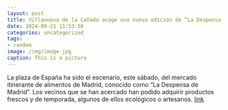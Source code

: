 ```yaml
---
layout: post
title: Villanueva de la Cañada acoge una nueva edición de “La Despensa de Madrid”
date: 2024-09-21 11:53:58
categories: uncategorized
tags:
- random
image: /img/image.jpg
caption: This is a picture
---
```

La plaza de España ha sido el escenario, este sábado, del mercado itinerante de alimentos de Madrid, conocido como “La Despensa de Madrid”. Los vecinos que se han acercado han podido adquirir productos frescos y de temporada, algunos de ellos ecológicos o artesanos.  [link](https://www.ayto-villacanada.es/noticias/villanueva-de-la-canada-acoge-una-nueva-edicion-de-la-despensa-de-madrid-2/)
